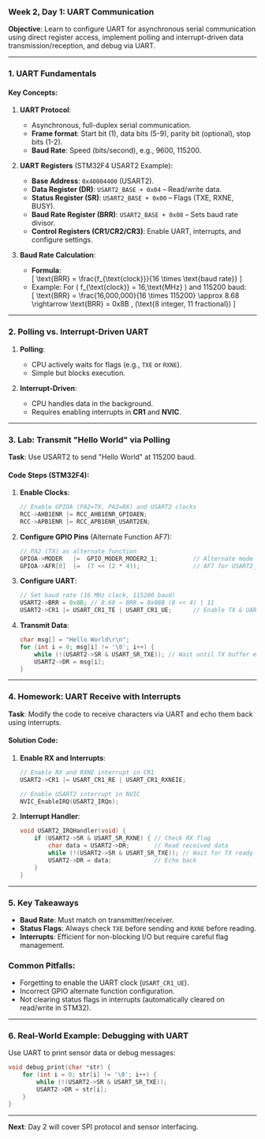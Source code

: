 ### **Week 2, Day 1: UART Communication**  
**Objective**: Learn to configure UART for asynchronous serial communication using direct register access, implement polling and interrupt-driven data transmission/reception, and debug via UART.  

---

### **1. UART Fundamentals**  
#### **Key Concepts**:  
1. **UART Protocol**:  
   - Asynchronous, full-duplex serial communication.  
   - **Frame format**: Start bit (1), data bits (5-9), parity bit (optional), stop bits (1-2).  
   - **Baud Rate**: Speed (bits/second), e.g., 9600, 115200.  

2. **UART Registers** (STM32F4 USART2 Example):  
   - **Base Address**: `0x40004400` (USART2).  
   - **Data Register (DR)**: `USART2_BASE + 0x04` – Read/write data.  
   - **Status Register (SR)**: `USART2_BASE + 0x00` – Flags (TXE, RXNE, BUSY).  
   - **Baud Rate Register (BRR)**: `USART2_BASE + 0x08` – Sets baud rate divisor.  
   - **Control Registers (CR1/CR2/CR3)**: Enable UART, interrupts, and configure settings.  

3. **Baud Rate Calculation**:  
   - **Formula**:  
     \[
     \text{BRR} = \frac{f_{\text{clock}}}{16 \times \text{baud rate}}
     \]  
   - Example: For \( f_{\text{clock}} = 16\,\text{MHz} \) and 115200 baud:  
     \[
     \text{BRR} = \frac{16,000,000}{16 \times 115200} \approx 8.68 \rightarrow \text{BRR} = 0x8B \, (\text{8 integer, 11 fractional})
     \]  

---

### **2. Polling vs. Interrupt-Driven UART**  
1. **Polling**:  
   - CPU actively waits for flags (e.g., `TXE` or `RXNE`).  
   - Simple but blocks execution.  

2. **Interrupt-Driven**:  
   - CPU handles data in the background.  
   - Requires enabling interrupts in **CR1** and **NVIC**.  

---

### **3. Lab: Transmit "Hello World" via Polling**  
**Task**: Use USART2 to send "Hello World" at 115200 baud.  

#### **Code Steps** (STM32F4):  
1. **Enable Clocks**:  
   ```c
   // Enable GPIOA (PA2=TX, PA3=RX) and USART2 clocks
   RCC->AHB1ENR |= RCC_AHB1ENR_GPIOAEN;
   RCC->APB1ENR |= RCC_APB1ENR_USART2EN;
   ```  

2. **Configure GPIO Pins** (Alternate Function AF7):  
   ```c
   // PA2 (TX) as alternate function
   GPIOA->MODER   |=  GPIO_MODER_MODER2_1;          // Alternate mode
   GPIOA->AFR[0]  |=  (7 << (2 * 4));               // AF7 for USART2_TX
   ```  

3. **Configure UART**:  
   ```c
   // Set baud rate (16 MHz clock, 115200 baud)
   USART2->BRR = 0x8B; // 8.68 → BRR = 0x08B (8 << 4) | 11
   USART2->CR1 |= USART_CR1_TE | USART_CR1_UE;      // Enable TX & UART
   ```  

4. **Transmit Data**:  
   ```c
   char msg[] = "Hello World\r\n";
   for (int i = 0; msg[i] != '\0'; i++) {
       while (!(USART2->SR & USART_SR_TXE)); // Wait until TX buffer empty
       USART2->DR = msg[i];
   }
   ```  

---

### **4. Homework: UART Receive with Interrupts**  
**Task**: Modify the code to receive characters via UART and echo them back using interrupts.  

#### **Solution Code**:  
1. **Enable RX and Interrupts**:  
   ```c
   // Enable RX and RXNE interrupt in CR1
   USART2->CR1 |= USART_CR1_RE | USART_CR1_RXNEIE;  
   
   // Enable USART2 interrupt in NVIC
   NVIC_EnableIRQ(USART2_IRQn);
   ```  

2. **Interrupt Handler**:  
   ```c
   void USART2_IRQHandler(void) {
       if (USART2->SR & USART_SR_RXNE) { // Check RX flag
           char data = USART2->DR;       // Read received data
           while (!(USART2->SR & USART_SR_TXE)); // Wait for TX ready
           USART2->DR = data;            // Echo back
       }
   }
   ```  

---

### **5. Key Takeaways**  
- **Baud Rate**: Must match on transmitter/receiver.  
- **Status Flags**: Always check `TXE` before sending and `RXNE` before reading.  
- **Interrupts**: Efficient for non-blocking I/O but require careful flag management.  

### **Common Pitfalls**:  
- Forgetting to enable the UART clock (`USART_CR1_UE`).  
- Incorrect GPIO alternate function configuration.  
- Not clearing status flags in interrupts (automatically cleared on read/write in STM32).  

---

### **6. Real-World Example: Debugging with UART**  
Use UART to print sensor data or debug messages:  
```c
void debug_print(char *str) {
    for (int i = 0; str[i] != '\0'; i++) {
        while (!(USART2->SR & USART_SR_TXE));
        USART2->DR = str[i];
    }
}
```  

---

**Next**: Day 2 will cover SPI protocol and sensor interfacing.
